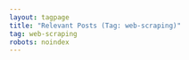 ```yaml
---
layout: tagpage
title: "Relevant Posts (Tag: web-scraping)"
tag: web-scraping
robots: noindex
---
```

